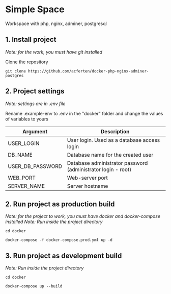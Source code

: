 # Simple Space
Workspace with php, nginx, adminer, postgresql

## 1. Install project
*Note: for the work, you must have git installed*

Clone the repository

`git clone https://github.com/acferten/docker-php-nginx-adminer-postgres`

## 2. Project settings
*Note: settings are in .env file*

Rename .example-env to .env in the "docker" folder and change the values of variables to yours

| Argument | Description |
| -----|------|
| USER_LOGIN | User login. Used as a database access login |
| DB_NAME | Database name for the created user |
| USER_DB_PASSWORD | Database administrator password (administrator login - root) |
| WEB_PORT | Web-server port |
| SERVER_NAME | Server hostname  |

## 2. Run project as production build
*Note: for the project to work, you must have docker and docker-compose installed*
*Note: Run inside the project directory*

`cd docker`

`docker-compose -f docker-compose.prod.yml up -d`

## 3. Run project as development build
*Note: Run inside the project directory*

`cd docker`

`docker-compose up --build`